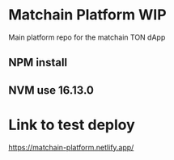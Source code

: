 # Matchain Platform WIP

Main platform repo for the matchain TON dApp

## NPM install

## NVM use 16.13.0

# Link to test deploy
https://matchain-platform.netlify.app/
